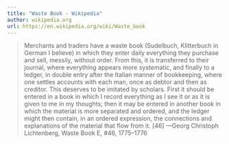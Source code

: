 ```yaml
---
title: "Waste Book - Wikipedia"
author: wikipedia.org
url: https://en.wikipedia.org/wiki/Waste_book
---
```


> Merchants and traders have a waste book (Sudelbuch, Klitterbuch in German I believe) in which they enter daily everything they purchase and sell, messily, without order. From this, it is transferred to their journal, where everything appears more systematic, and finally to a ledger, in double entry after the Italian manner of bookkeeping, where one settles accounts with each man, once as debtor and then as creditor. This deserves to be imitated by scholars. First it should be entered in a book in which I record everything as I see it or as it is given to me in my thoughts; then it may be entered in another book in which the material is more separated and ordered, and the ledger might then contain, in an ordered expression, the connections and explanations of the material that flow from it. [46] —Georg Christoph Lichtenberg, Waste Book E, #46, 1775–1776



